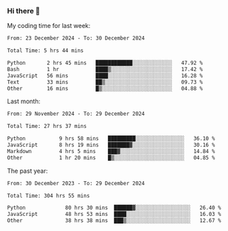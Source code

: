 ### Hi there 👋

My coding time for last week:

<!--START_SECTION:week-->

```txt
From: 23 December 2024 - To: 30 December 2024

Total Time: 5 hrs 44 mins

Python       2 hrs 45 mins   ████████████░░░░░░░░░░░░░   47.92 %
Bash         1 hr            ████▒░░░░░░░░░░░░░░░░░░░░   17.42 %
JavaScript   56 mins         ████░░░░░░░░░░░░░░░░░░░░░   16.28 %
Text         33 mins         ██▒░░░░░░░░░░░░░░░░░░░░░░   09.73 %
Other        16 mins         █▒░░░░░░░░░░░░░░░░░░░░░░░   04.88 %
```

<!--END_SECTION:week-->

Last month:

<!--START_SECTION:month-->

```txt
From: 29 November 2024 - To: 29 December 2024

Total Time: 27 hrs 37 mins

Python           9 hrs 58 mins   █████████░░░░░░░░░░░░░░░░   36.10 %
JavaScript       8 hrs 19 mins   ███████▓░░░░░░░░░░░░░░░░░   30.16 %
Markdown         4 hrs 5 mins    ███▓░░░░░░░░░░░░░░░░░░░░░   14.84 %
Other            1 hr 20 mins    █▒░░░░░░░░░░░░░░░░░░░░░░░   04.85 %
```

<!--END_SECTION:month-->

The past year:

<!--START_SECTION:year-->

```txt
From: 30 December 2023 - To: 29 December 2024

Total Time: 304 hrs 55 mins

Python             80 hrs 30 mins  ██████▓░░░░░░░░░░░░░░░░░░   26.40 %
JavaScript         48 hrs 53 mins  ████░░░░░░░░░░░░░░░░░░░░░   16.03 %
Other              38 hrs 38 mins  ███▒░░░░░░░░░░░░░░░░░░░░░   12.67 %
```

<!--END_SECTION:year-->
